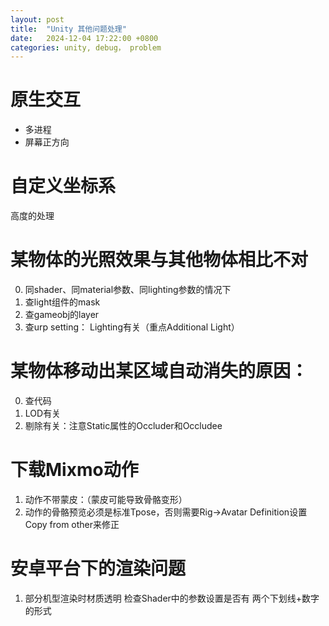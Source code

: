 ```yaml
---
layout: post
title:  "Unity 其他问题处理"
date:   2024-12-04 17:22:00 +0800
categories: unity, debug， problem
---
```




# 原生交互
- 多进程
- 屏幕正方向

# 自定义坐标系
高度的处理
		 
# 某物体的光照效果与其他物体相比不对
0. 同shader、同material参数、同lighting参数的情况下
1. 查light组件的mask
2. 查gameobj的layer
3. 查urp setting： Lighting有关（重点Additional Light）

# 某物体移动出某区域自动消失的原因：
0. 查代码
1. LOD有关
2. 剔除有关：注意Static属性的Occluder和Occludee		 

# 下载Mixmo动作
1. 动作不带蒙皮：（蒙皮可能导致骨骼变形）
2. 动作的骨骼预览必须是标准Tpose，否则需要Rig->Avatar Definition设置Copy from other来修正


# 安卓平台下的渲染问题
1. 部分机型渲染时材质透明
   检查Shader中的参数设置是否有 两个下划线+数字 的形式
